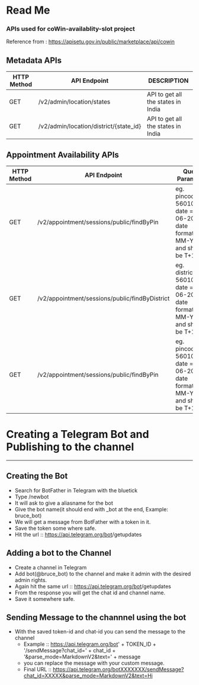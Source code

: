 # Read Me

### APIs used for coWin-availablity-slot project
Reference from :
    https://apisetu.gov.in/public/marketplace/api/cowin

## Metadata APIs
| HTTP Method | API Endpoint | DESCRIPTION |
| ------ | ------ | ------ |
| GET | /v2/admin/location/states | API to get all the states in India |
| GET | /v2/admin/location/district/{state_id} | API to get all the states in India |

## Appointment Availability APIs
| HTTP Method | API Endpoint| Query Parameter|DESCRIPTION |
| ------ | ------ | ------ | ------ |
|GET | /v2/appointment/sessions/public/findByPin | eg. pincode= 560100, date = 30-06-2021, date format[DD-MM-YYYY] and should be T+1 |Get the appointment availablity by using the pincode|
|GET | /v2/appointment/sessions/public/findByDistrict | eg. district_id= 560100, date = 30-06-2021, date format[DD-MM-YYYY] and should be T+1 |Get the appointment availablity by using the pincode|
|GET | /v2/appointment/sessions/public/findByPin | eg. pincode= 560100, date = 30-06-2021, date format[DD-MM-YYYY] and should be T+1 |Get the appointment availablity by using the pincode|


# Creating a Telegram Bot and Publishing to the channel
---------------------------------------------------------------

## Creating the Bot
* Search for BotFather in Telegram with the bluetick
* Type /newbot
* It will ask to give a aliasname for the bot
* Give the bot name(it should end with _bot at the end, Example: bruce_bot)
* We will get a message from BotFather with a token in it.
* Save the token some where safe.
* Hit the url :: https://api.telegram.org/bot<tokenId>/getupdates

## Adding a bot to the Channel
* Create a channel in Telegram
* Add bot(@bruce_bot) to the channel and make it admin with the desired admin rights.
* Again hit the same url :: https://api.telegram.org/bot<tokenId>/getupdates
* From the response you will get the chat id and channel name.
* Save it somewhere safe.


## Sending Message to the channnel using the bot
* With the saved token-id and chat-id you can send the message to the channel
    * Example :: https://api.telegram.org/bot' + TOKEN_ID + '/sendMessage?chat_id=' + chat_id + '&parse_mode=MarkdownV2&text=' + message
    * you can replace the message with your custom message.
    * Final URL :: https://api.telegram.org/botXXXXXXX/sendMessage?chat_id=XXXXX&parse_mode=MarkdownV2&text=Hi

